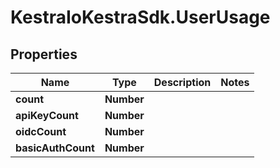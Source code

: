# KestraIoKestraSdk.UserUsage

## Properties

Name | Type | Description | Notes
------------ | ------------- | ------------- | -------------
**count** | **Number** |  | 
**apiKeyCount** | **Number** |  | 
**oidcCount** | **Number** |  | 
**basicAuthCount** | **Number** |  | 


